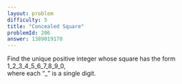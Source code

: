 ```yaml
---
layout: problem
difficulty: 5
title: "Concealed Square"
problemId: 206
answer: 1389019170
---
```

Find the unique positive integer whose square has the form 1_2_3_4_5_6_7_8_9_0,  
 where each “_” is a single digit.